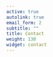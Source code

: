 ```yaml
---
active: true
autolink: true
email_form: 2
subtitle: ""
title: Contact
weight: 130
widget: contact
---
```


